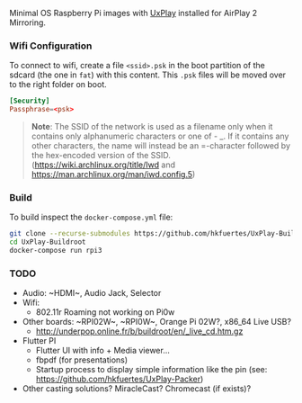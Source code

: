 Minimal OS Raspberry Pi images with [UxPlay](https://github.com/FDH2/UxPlay) installed for AirPlay 2 Mirroring.

### Wifi Configuration
To connect to wifi, create a file `<ssid>.psk` in the boot partition of the sdcard (the one in `fat`) with this content. This `.psk` files will be moved over to the right folder on boot.
```conf
[Security]
Passphrase=<psk>
```
> **Note**: The SSID of the network is used as a filename only when it contains only alphanumeric characters or one of - _. If it contains any other characters, the name will instead be an =-character followed by the hex-encoded version of the SSID. (https://wiki.archlinux.org/title/Iwd and https://man.archlinux.org/man/iwd.config.5)

### Build
To build inspect the `docker-compose.yml` file:
```bash
git clone --recurse-submodules https://github.com/hkfuertes/UxPlay-Buildroot
cd UxPlay-Buildroot
docker-compose run rpi3
```

### TODO
- Audio: ~HDMI~, Audio Jack, Selector
- Wifi:
  - 802.11r Roaming not working on Pi0w
- Other boards: ~RPI02W~, ~RPI0W~, Orange Pi 02W?, x86_64 Live USB?
  - http://underpop.online.fr/b/buildroot/en/_live_cd.htm.gz
- Flutter PI
  - Flutter UI with info + Media viewer...
  - fbpdf (for presentations)
  - Startup process to display simple information like the pin (see: https://github.com/hkfuertes/UxPlay-Packer)
- Other casting solutions? MiracleCast? Chromecast (if exists)?

